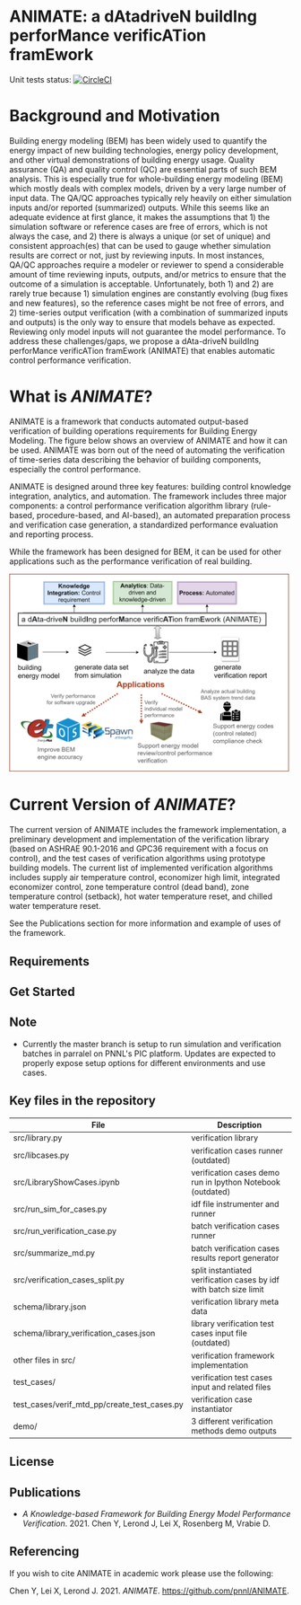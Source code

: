# ANIMATE: a dAtadriveN buildIng perforMance verificATion framEwork

Unit tests status: [![CircleCI](https://circleci.com/gh/pnnl/ANIMATE/tree/master.svg?style=svg)](https://circleci.com/gh/pnnl/ANIMATE/tree/master)

# Background and Motivation

Building energy modeling (BEM) has been widely used to quantify the energy impact of new building technologies, energy policy development, and other virtual demonstrations of building energy usage. Quality assurance (QA) and quality control (QC) are essential parts of such BEM analysis. This is especially true for whole-building energy modeling (BEM) which mostly deals with complex models, driven by a very large number of input data. The QA/QC approaches typically rely heavily on either simulation inputs and/or reported (summarized) outputs. While this seems like an adequate evidence at first glance, it makes the assumptions that 1) the simulation software or reference cases are free of errors, which is not always the case, and 2) there is always a unique (or set of unique) and consistent approach(es) that can be used to gauge whether simulation results are correct or not, just by reviewing inputs. In most instances, QA/QC approaches require a modeler or reviewer to spend a considerable amount of time reviewing inputs, outputs, and/or metrics to ensure that the outcome of a simulation is acceptable. Unfortunately, both 1) and 2) are rarely true because 1) simulation engines are constantly evolving (bug fixes and new features), so the reference cases might be not free of errors, and 2) time-series output verification (with a combination of summarized inputs and outputs) is the only way to ensure that models behave as expected. Reviewing only model inputs will not guarantee the model performance. To address these challenges/gaps, we propose a dAta-driveN buildIng perforMance verificATion framEwork (ANIMATE) that enables automatic control performance verification.

# What is _ANIMATE_?

ANIMATE is a framework that conducts automated output-based verification of building operations requirements for Building Energy Modeling. The figure below shows an overview of ANIMATE and how it can be used. ANIMATE was born out of the need of automating the verification of time-series data describing the behavior of building components, especially the control performance.

ANIMATE is designed around three key features: building control knowledge integration, analytics, and automation. The framework includes three major components: a control performance verification algorithm library (rule-based, procedure-based, and AI-based), an automated preparation process and verification case generation, a standardized performance evaluation and reporting process.

While the framework has been designed for BEM, it can be used for other applications such as the performance verification of real building.

![Overview of ANIMATE](animate_overview.png)

# Current Version of _ANIMATE_?

The current version of ANIMATE includes the framework implementation, a preliminary development and implementation of the verification library (based on ASHRAE 90.1-2016 and GPC36 requirement with a focus on control), and the test cases of verification algorithms using prototype building models. The current list of implemented verification algorithms includes supply air temperature control, economizer high limit, integrated economizer control, zone temperature control (dead band), zone temperature control (setback), hot water temperature reset, and chilled water temperature reset.

See the Publications section for more information and example of uses of the framework.

## Requirements

## Get Started

## Note

- Currently the master branch is setup to run simulation and verification batches in parralel on PNNL's PIC platform. Updates are expected to properly expose setup options for different environments and use cases.

## Key files in the repository

| File                                         | Description                                                        |
| -------------------------------------------- | ------------------------------------------------------------------ |
| src/library.py                               | verification library                                               |
| src/libcases.py                              | verification cases runner (outdated)                               |
| src/LibraryShowCases.ipynb                   | verification cases demo run in Ipython Notebook (outdated)         |
| src/run_sim_for_cases.py                     | idf file instrumenter and runner                                   |
| src/run_verification_case.py                 | batch verification cases runner                                    |
| src/summarize_md.py                          | batch verification cases results report generator                  |
| src/verification_cases_split.py              | split instantiated verification cases by idf with batch size limit |
| schema/library.json                          | verification library meta data                                     |
| schema/library_verification_cases.json       | library verification test cases input file (outdated)              |
| other files in src/                          | verification framework implementation                              |
| test_cases/                                  | verification test cases input and related files                    |
| test_cases/verif_mtd_pp/create_test_cases.py | verification case instantiator                                     |
| demo/                                        | 3 different verification methods demo outputs                      |

## License

## Publications

- _A Knowledge-based Framework for Building Energy Model Performance Verification_. 2021. Chen Y, Lerond J, Lei X, Rosenberg M, Vrabie D.

## Referencing

If you wish to cite ANIMATE in academic work please use the following:

Chen Y, Lei X, Lerond J. 2021. _ANIMATE_. https://github.com/pnnl/ANIMATE.
